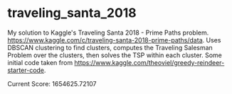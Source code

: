 # traveling_santa_2018
My solution to Kaggle's Traveling Santa 2018 - Prime Paths problem. https://www.kaggle.com/c/traveling-santa-2018-prime-paths/data. Uses DBSCAN clustering to find clusters, computes the Traveling Salesman Problem over the clusters, then solves the TSP within each cluster. Some initial code taken from https://www.kaggle.com/theoviel/greedy-reindeer-starter-code.

Current Score: 1654625.72107
